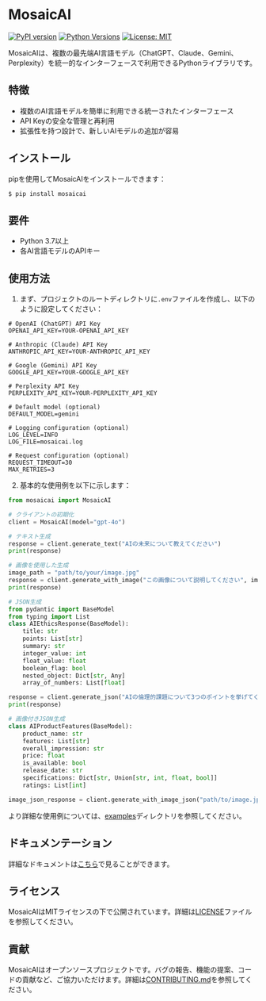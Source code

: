 # MosaicAI

[![PyPI version](https://badge.fury.io/py/mosaicai.svg)](https://badge.fury.io/py/mosaicai)
[![Python Versions](https://img.shields.io/pypi/pyversions/mosaicai.svg)](https://pypi.org/project/mosaicai/)
[![License: MIT](https://img.shields.io/badge/License-MIT-yellow.svg)](https://opensource.org/licenses/MIT)

MosaicAIは、複数の最先端AI言語モデル（ChatGPT、Claude、Gemini、Perplexity）を統一的なインターフェースで利用できるPythonライブラリです。

## 特徴

- 複数のAI言語モデルを簡単に利用できる統一されたインターフェース
- API Keyの安全な管理と再利用
- 拡張性を持つ設計で、新しいAIモデルの追加が容易

## インストール

pipを使用してMosaicAIをインストールできます：

```bash
$ pip install mosaicai
```

## 要件

- Python 3.7以上
- 各AI言語モデルのAPIキー

## 使用方法

1. まず、プロジェクトのルートディレクトリに`.env`ファイルを作成し、以下のように設定してください：

```
# OpenAI (ChatGPT) API Key
OPENAI_API_KEY=YOUR-OPENAI_API_KEY

# Anthropic (Claude) API Key
ANTHROPIC_API_KEY=YOUR-ANTHROPIC_API_KEY

# Google (Gemini) API Key
GOOGLE_API_KEY=YOUR-GOOGLE_API_KEY

# Perplexity API Key
PERPLEXITY_API_KEY=YOUR-PERPLEXITY_API_KEY

# Default model (optional)
DEFAULT_MODEL=gemini

# Logging configuration (optional)
LOG_LEVEL=INFO
LOG_FILE=mosaicai.log

# Request configuration (optional)
REQUEST_TIMEOUT=30
MAX_RETRIES=3
```

2. 基本的な使用例を以下に示します：

```python
from mosaicai import MosaicAI

# クライアントの初期化
client = MosaicAI(model="gpt-4o")

# テキスト生成
response = client.generate_text("AIの未来について教えてください")
print(response)

# 画像を使用した生成
image_path = "path/to/your/image.jpg"
response = client.generate_with_image("この画像について説明してください", image_path)
print(response)

# JSON生成
from pydantic import BaseModel
from typing import List
class AIEthicsResponse(BaseModel):
    title: str
    points: List[str]
    summary: str
    integer_value: int
    float_value: float
    boolean_flag: bool
    nested_object: Dict[str, Any]
    array_of_numbers: List[float]

response = client.generate_json("AIの倫理的課題について3つのポイントを挙げてください", AIEthicsResponse)
print(response)

# 画像付きJSON生成
class AIProductFeatures(BaseModel):
    product_name: str
    features: List[str]
    overall_impression: str
    price: float
    is_available: bool
    release_date: str
    specifications: Dict[str, Union[str, int, float, bool]]
    ratings: List[int]

image_json_response = client.generate_with_image_json("path/to/image.jpg", "この画像に基づいて、製品の特徴を3つ挙げてください", AIProductFeatures)
```

より詳細な使用例については、[examples](examples)ディレクトリを参照してください。

## ドキュメンテーション

詳細なドキュメントは[こちら](https://mosaicai.readthedocs.io/)で見ることができます。

## ライセンス

MosaicAIはMITライセンスの下で公開されています。詳細は[LICENSE](LICENSE)ファイルを参照してください。

## 貢献

MosaicAIはオープンソースプロジェクトです。バグの報告、機能の提案、コードの貢献など、ご協力いただけます。詳細は[CONTRIBUTING.md](CONTRIBUTING.md)を参照してください。